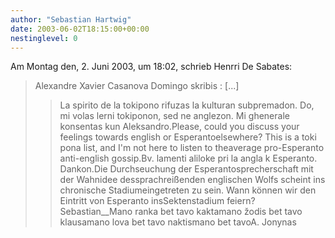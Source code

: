 ```yaml
---
author: "Sebastian Hartwig"
date: 2003-06-02T18:15:00+00:00
nestinglevel: 0
---
```

Am Montag den, 2. Juni 2003, um 18:02, schrieb Henrri De Sabates:
> Alexandre Xavier Casanova Domingo skribis :
> \[...\]
>> La spirito de la tokipono rifuzas la kulturan subpremadon. Do,
> mi volas lerni tokiponon, sed ne anglezon.
>> Mi ghenerale konsentas kun Aleksandro.Please, could you discuss your feelings towards english or Esperantoelsewhere? This is a toki pona list, and I'm not here to listen to theaverage pro-Esperanto anti-english gossip.Bv. lamenti aliloke pri la angla k Esperanto. Dankon.Die Durchseuchung der Esperantosprecherschaft mit der Wahnidee dessprachreißenden englischen Wolfs scheint ins chronische Stadiumeingetreten zu sein. Wann können wir den Eintritt von Esperanto insSektenstadium feiern?Sebastian\_\_Mano ranka bet tavo kaktamano žodis bet tavo klausamano lova bet tavo naktismano bet tavoA. Jonynas